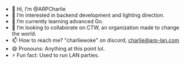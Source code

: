 - 👋 Hi, I’m @ARPCharlie
- 👀 I’m interested in backend development and lighting direction.
- 🌱 I’m currently learning advanced Go.
- 💞️ I’m looking to collaborate on CTW, an organization made to change the world.
- 📫 How to reach me? "charliewoke" on discord, charlie@arp-lan.com
- 😄 Pronouns: Anything at this point lol.
- ⚡ Fun fact: Used to run LAN parties.

